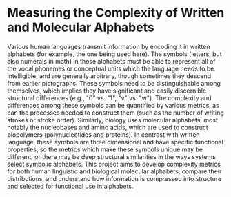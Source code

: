 # Measuring the Complexity of Written and Molecular Alphabets

Various human languages transmit information by encoding it in written alphabets (for example, the one being used here). The symbols (letters, but also numerals in math) in these alphabets must be able to represent all of the vocal phonemes or conceptual units which the language needs to be intelligible, and are generally arbitrary, though sometimes they descend from earlier pictographs. These symbols need to be distinguishable among themselves, which implies they have significant and easily discernible structural differences (e.g., "0" vs. "1", "v" vs. "w"). The complexity and differences among these symbols can be quantified by various metrics, as can the processes needed to construct them (such as the number of writing strokes or stroke order). Similarly, biology uses molecular alphabets, most notably the nucleobases and amino acids, which are used to construct biopolymers (polynucleotides and proteins). In contrast with written language, these symbols are three dimensional and have specific functional properties, so the metrics which make these symbols unique may be different, or there may be deep structural similarities in the ways systems select symbolic alphabets. This project aims to develop complexity metrics for both human linguistic and biological molecular alphabets, compare their distributions, and understand how information is compressed into structure and selected for functional use in alphabets.
